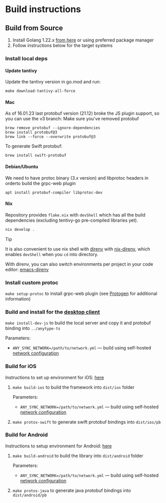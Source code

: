 # Build instructions
## Build from Source
1. Install Golang 1.22.x [from here](http://golang.org/dl/) or using preferred package manager
2. Follow instructions below for the target systems

### Install local deps

#### Update tantivy
Update the tantivy version in go.mod and run:
```
make download-tantivy-all-force
```

#### Mac
As of 16.01.23 last protobuf version (21.12) broke the JS plugin support, so you can use the v3 branch:
Make sure you've removed protobuf
```
brew remove protobuf --ignore-dependencies
brew install protobuf@3
brew link --force --overwrite protobuf@3
```

To generate Swift protobuf:
```
brew install swift-protobuf
```

#### Debian/Ubuntu
We need to have protoc binary (3.x version) and libprotoc headers in orderto build the grpc-web plugin
```
apt install protobuf-compiler libprotoc-dev
```

#### Nix

Repository provides `flake.nix` with `devShell` which has all the build dependencies (excluding tentivy-go pre-compiled libraries yet).

```bash
nix develop .
```
> [!TIP]
> It is also convenient to use nix shell with [direnv](https://direnv.net/) with [nix-direnv](https://github.com/nix-community/nix-direnv),
> which enables `devShell` when you `cd` into directory.
>
> With direnv, you can also switch environments per project in your code editor: [emacs-direnv](https://github.com/wbolster/emacs-direnv)

### Install custom protoc
`make setup-protoc` to install grpc-web plugin (see [Protogen](https://github.com/anyproto/anytype-heart/blob/main/docs/Protogen.md) for additional information)

### Build and install for the [desktop client](https://github.com/anyproto/anytype-ts)
`make install-dev-js` to build the local server and copy it and protobuf binding into `../anytype-ts`

Parameters:
- `ANY_SYNC_NETWORK=/path/to/network.yml` — build using self-hosted [network configuration](https://tech.anytype.io/anytype-heart/configuration)

### Build for iOS
Instructions to set up environment for iOS: [here](https://github.com/anyproto/anytype-swift/blob/main/docs/Setup_For_Middleware.md)
1. `make build-ios` to build the framework into `dist/ios` folder

   Parameters:
    - `ANY_SYNC_NETWORK=/path/to/network.yml` — build using self-hosted [network configuration](https://tech.anytype.io/anytype-heart/configuration)
2. `make protos-swift` to generate swift protobuf bindings into `dist/ios/pb`

### Build for Android
Instructions to setup environment for Android: [here](https://github.com/anyproto/anytype-kotlin/blob/main/docs/Setup_For_Middleware.md)
1. `make build-android` to build the library into `dist/android` folder

   Parameters:
    - `ANY_SYNC_NETWORK=/path/to/network.yml` — build using self-hosted [network configuration](https://tech.anytype.io/anytype-heart/configuration)
2. `make protos-java` to generate java protobuf bindings into `dist/android/pb`
